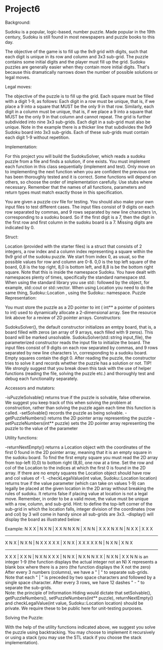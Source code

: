 # Project6
Background:

Sudoku is a popular, logic-based, number puzzle. Made popular in the 19th century, Sudoku is still found in most newspapers and puzzle books to this day.

The objective of the game is to fill up the 9x9 grid with digits, such that each digit is unique in its row and column and 3x3 sub-grid. The puzzle contains some initial digits and the player must fill up the grid. Sudoku puzzles are generally easier when they contain more initial digits. That's because this dramatically narrows down the number of possible solutions or legal moves.


Legal moves:

The objective of the puzzle is to fill up the grid. Each square must be filled with a digit 1-9, as follows: 
Each digit in a row must be unique, that is, if we place a 9 into a square that MUST  be the only 9 in that row.
Similarly, each digit in a column must be unique, that is, if we place a 9 into a square that MUST  be the only 9 in that column and cannot repeat.
The grid is further subdivided into nine 3x3 sub-grids. Each digit in a sub-grid must also be unique. Note in the example there is a thicker line that subdivides the 9x9 Sudoku board into 3x3 sub-grids. Each of these sub-grids must contain each digit 1-9 without repetition.


Implementation:

For this project you will build the SudokuSolver, which reads a sudoku puzzle from a file and finds a solution, if one exists.
You must implement each function in this class sequentially (implement and test). Only move on to implementing the next function when you are confident the previous one has been thoroughly tested and it is correct. Some functions will depend on others, so choose the order of implementation carefully. Use stubs where necessary. Remember that the names of all functions, parameters and return types must match exactly those in this specification. 

You are given a puzzle csv file for testing. You should also make your own input files to test different cases. The input files consist of 9 digits on each row separated by commas, and 9 rows separated by new line characters \n, corresponding to a sudoku board. So if the first digit is a 7, then the digit in the first row and first column in the sudoku board is a 7. Missing digits are indicated by 0.


Struct:

Location (provided with the starter files) is a struct that consists of 2 integers, a row index and a column index representing a square within the 9x9 grid of the sudoku puzzle. We start from index 0, as usual, so the possible values for row and column are 0-8. 0,0 is the top left square of the board, 0,8 is the top right, 8,0 is bottom left, and 8,8 is be the bottom right square. Note that this is inside the namespace Sudoku. You have dealt with namespaces plenty of times, specifically the standard namespace std. When using the standard library you use std:: followed by the object, for example, std::cout or std::vector. When using Location you need to do the same thing, Sudoku::Location , using the Sudoku:: namespace. 
Puzzle Representation:

You must store the puzzle as a 2D pointer to int ( int** a pointer of pointers to int) used to dynamically allocate a 2-dimensional array. See the resource link above for a review of 2D pointer arrays.
Constructors:

SudokuSolver(), the default constructor initializes an emtpy board, that is, a board filled with zeros (an array of 9 arrays, each filled with 9 zeros). This board will be marked unsolvable. 
SudokuSolver(std::string input_file), the parameterized constructor reads the input file to initialize the board. The input files consist of 9 digits on each row separated by commas, and 9 rows separated by new line characters \n, corresponding to a sudoku board. Empty squares contain the digit 0. After reading the puzzle, the constructor tries to solve it and records whether the puzzle has a solution or not.
TIP! We strongly suggest that you break down this task with the use of helper functions (reading the file, solving the puzzle etc.) and thoroughly test and debug each functionality separately.
 

Accessors and mutators:

-isPuzzleSolvable() returns true if the puzzle is solvable, false otherwise. We suggest you keep track of this when solving the problem at construction, rather than solving the puzzle again each time this function is called.
-setSolvable() records the puzzle as being solvable.
-getPuzzleNumbers() returns the  2D pointer array representing the puzzle
-setPuzzleNumbers(int** puzzle) sets the  2D pointer array representing the puzzle to the value of the parameter 


Utility functions:

-returnNextEmpty() returns a Location object with the coordinates of the first 0 found in the 2D pointer array, meaning that it is an empty square in the sudoku board. To find the first empty square you must read the 2D array from top-left (0,0) to bottom right (8,8), one row at a time. Set the row and col of the Location to the indices at which the first 0 is found in the 2D array. If there are no empty squares the Location object should have row and col values of -1.
-checkLegalValue(int value, Sudoku::Location location) returns true if the value parameter (which can take on values 1-9) can legally be placed at the given location in the 2D array without breaking the rules of sudoku. It returns false if placing value at location is not a legal move. Remember, in order to be a valid move, the value must be unique with a row, column, and sub-grid.
Hint: to define the top-left corner of the sub-grid in which the location falls, integer division of the coordinates (row and col) by 3 will come in handy since all sub-grids are 3x3.
-display() will display the board as illustrated below: 

Example:
N X X  | N X N  | X X N
N X N  | X N N  | X X X
N X N  | N X X  | X X X
- - - - - - - - - - - - 
X N X  | N X N  | N X X
X X X  | X N X  | X X X
X X N  | N X N  | X N X
- - - - - - - - - - - - 
X X X  | X X N  | N X N
X X X  | N N X  | N X N
N X X  | N X N  | X X N
N is an integer 1-9 (the function displays the actual integer not an N)
X represents a blank box where there is a zero (the function displays the X not the zero)
After every 3 numbers (columns), we have a " | " to separate sub-grids. Note that each " | " is preceded by two space characters and followed by a single space character.
After every 3 rows, we have 12 dashes " - " to separate the sub-grids.  
Note: the principle of Information Hiding would dictate that setSolvable(), getPuzzleNumbers(), setPuzzleNumbers(int** puzzle), returnNextEmpty() and checkLegalValue(int value, Sudoku::Location location) should be private. We require these to be public here for unit-testing purposes.


Solving the Puzzle:  

With the help of the utility functions indicated above, we suggest you solve the puzzle using backtracking. You may  choose to implement it recursively or using a stack (you may use the STL stack if you choose the stack implementation).